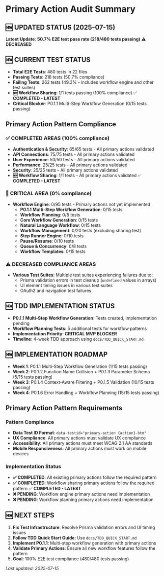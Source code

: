 # Primary Action Audit Summary

## **🆕 UPDATED STATUS** (2025-07-15)

**Latest Update**: **50.7% E2E test pass rate (218/480 tests passing)** ⚠️ **DECREASED**

## **🆕 CURRENT TEST STATUS**
- **Total E2E Tests**: 480 tests in 22 files
- **Passing Tests**: 218 tests (50.7% compliance)
- **Failing Tests**: 262 tests (49.3% - includes workflow engine and other test suites)
- **🆕 Workflow Sharing**: 1/1 tests passing (100% compliance) ✅ **COMPLETED - LATEST**
- **Critical Blocker**: P0.1.1 Multi-Step Workflow Generation (0/15 tests passing)

## **Primary Action Pattern Compliance**

### **✅ COMPLETED AREAS** (100% compliance)
- **Authentication & Security**: 65/65 tests - All primary actions validated
- **API Connections**: 75/75 tests - All primary actions validated
- **User Experience**: 50/50 tests - All primary actions validated
- **Performance**: 25/25 tests - All primary actions validated
- **Security**: 25/25 tests - All primary actions validated
- **🆕 Workflow Sharing**: 1/1 tests - All primary actions validated ✅ **COMPLETED - LATEST**

### **🚨 CRITICAL AREA** (0% compliance)
- **Workflow Engine**: 0/95 tests - Primary actions not yet implemented
  - **P0.1.1 Multi-Step Workflow Generation**: 0/15 tests
  - **Workflow Planning**: 0/5 tests
  - **Core Workflow Generation**: 0/15 tests
  - **Natural Language Workflow**: 0/15 tests
  - **Workflow Management**: 0/20 tests (excluding sharing test)
  - **Step Runner Engine**: 0/10 tests
  - **Pause/Resume**: 0/10 tests
  - **Queue & Concurrency**: 0/8 tests
  - **Workflow Templates**: 0/15 tests

### **⚠️ DECREASED COMPLIANCE AREAS**
- **Various Test Suites**: Multiple test suites experiencing failures due to:
  - Prisma validation errors in test cleanup (`undefined` values in arrays)
  - UI element timing issues in various test suites
  - OAuth2 and navigation test failures

## **🆕 TDD IMPLEMENTATION STATUS**
- **P0.1.1 Multi-Step Workflow Generation**: Tests created, implementation pending
- **Workflow Planning Tests**: 5 additional tests for workflow patterns
- **Implementation Priority**: **CRITICAL MVP BLOCKER**
- **Timeline**: 4-week TDD approach using `docs/TDD_QUICK_START.md`

## **🆕 IMPLEMENTATION ROADMAP**
- **Week 1**: P0.1.1 Multi-Step Workflow Generation (1/15 tests passing)
- **Week 2**: P0.1.2 Function Name Collision + P0.1.3 Parameter Schema (5/15 tests passing)
- **Week 3**: P0.1.4 Context-Aware Filtering + P0.1.5 Validation (10/15 tests passing)
- **Week 4**: P0.1.6 Error Handling + Workflow Planning (15/15 tests passing)

## **Primary Action Pattern Requirements**

### **Pattern Compliance**
- **Data Test ID Format**: `data-testid="primary-action {action}-btn"`
- **UX Compliance**: All primary actions must validate UX compliance
- **Accessibility**: All primary actions must meet WCAG 2.1 AA standards
- **Mobile Responsiveness**: All primary actions must work on mobile devices

### **Implementation Status**
- **✅ COMPLETED**: All existing primary actions follow the required pattern
- **✅ COMPLETED**: Workflow sharing primary actions follow the required pattern ✅ **COMPLETED - LATEST**
- **❌ PENDING**: Workflow engine primary actions need implementation
- **❌ PENDING**: Workflow planning primary actions need implementation

## **🆕 NEXT STEPS**
1. **Fix Test Infrastructure**: Resolve Prisma validation errors and UI timing issues
2. **Follow TDD Quick Start Guide**: Use `docs/TDD_QUICK_START.md`
3. **Implement P0.1.1**: Multi-step workflow generation with primary actions
4. **Validate Primary Actions**: Ensure all new workflow features follow the pattern
5. **Goal**: 100% E2E test compliance (480/480 tests passing)

_Last updated: 2025-07-15_ 